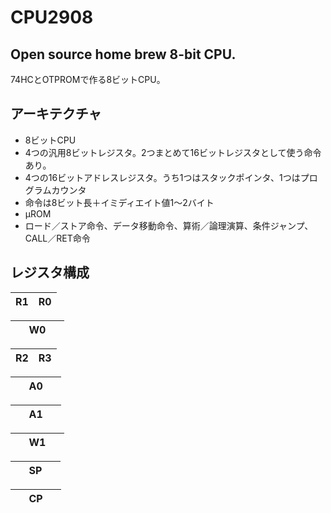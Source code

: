 CPU2908
====

Open source home brew 8-bit CPU.
----
74HCとOTPROMで作る8ビットCPU。

アーキテクチャ
----

- 8ビットCPU
- 4つの汎用8ビットレジスタ。2つまとめて16ビットレジスタとして使う命令あり。
- 4つの16ビットアドレスレジスタ。うち1つはスタックポインタ、1つはプログラムカウンタ
- 命令は8ビット長＋イミディエイト値1～2バイト
- μROM
- ロード／ストア命令、データ移動命令、算術／論理演算、条件ジャンプ、CALL／RET命令


レジスタ構成
----

|R1|R0|
|:--:|:--:|

|&nbsp;&nbsp;&nbsp;&nbsp; W0&nbsp;&nbsp;&nbsp;&nbsp;&nbsp;|
|:--:|

|R2|R3|
|:--:|:--:|

|&nbsp;&nbsp;&nbsp;&nbsp;&nbsp;A0&nbsp;&nbsp;&nbsp;&nbsp;&nbsp;|
|:--:|

|&nbsp;&nbsp;&nbsp;&nbsp;&nbsp;A1&nbsp;&nbsp;&nbsp;&nbsp;&nbsp;|
|:--:|

|&nbsp;&nbsp;&nbsp;&nbsp;&nbsp;W1&nbsp;&nbsp;&nbsp;&nbsp;&nbsp;|
|:--:|

|&nbsp;&nbsp;&nbsp;&nbsp;&nbsp;SP&nbsp;&nbsp;&nbsp;&nbsp;&nbsp;|
|:--:|

|&nbsp;&nbsp;&nbsp;&nbsp;&nbsp;CP&nbsp;&nbsp;&nbsp;&nbsp;&nbsp;|
|:--:|
